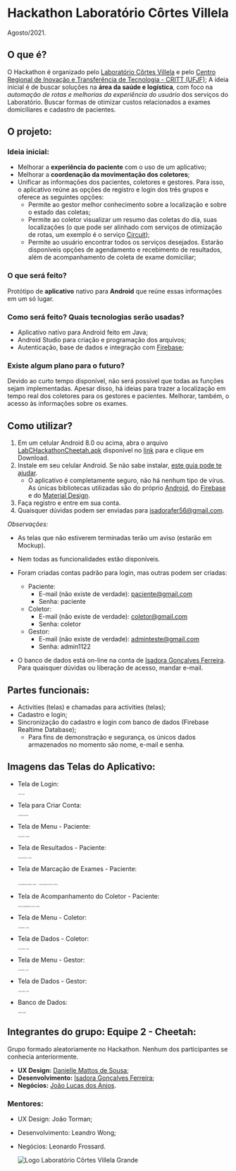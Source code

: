 # Hackathon Laboratório Côrtes Villela

Agosto/2021.

## O que é?

O Hackathon é organizado pelo [Laboratório Côrtes Villela](https://www.cortesvillela.com.br/) e pelo [Centro Regional de Inovação e Transferência de Tecnologia - CRITT (UFJF)](https://www2.ufjf.br/critt/);
A ideia inicial é de buscar soluções na **área da saúde e logística**, com foco na *automação de rotas e melhorias da experiência do usuário* dos serviços do Laboratório.
Buscar formas de otimizar custos relacionados a exames domiciliares e cadastro de pacientes.




## O projeto:

### Ideia inicial:

* Melhorar a **experiência do paciente** com o uso de um aplicativo; 
* Melhorar a **coordenação da movimentação dos coletores**;
* Unificar as informações dos pacientes, coletores e gestores. Para isso, o aplicativo reúne as opções de registro e login dos três grupos e oferece as seguintes opções:
  * Permite ao gestor melhor conhecimento sobre a localização e sobre o estado das coletas;
  * Permite ao coletor visualizar um resumo das coletas do dia, suas localizações (o que pode ser alinhado com serviços de otimização de rotas, um exemplo é o serviço [Circuit](https://getcircuit.com/));
  * Permite ao usuário encontrar todos os serviços desejados. Estarão disponíveis opções de agendamento e recebimento de resultados, além de acompanhamento de coleta de exame domiciliar;

### O que será feito?

Protótipo de **aplicativo** nativo para **Android** que reúne essas informações em um só lugar.

### Como será feito? Quais tecnologias serão usadas?

* Aplicativo nativo para Android feito em Java;
* Android Studio para criação e programação dos arquivos;
* Autenticação, base de dados e integração com [Firebase](https://firebase.google.com/?hl=pt);

### Existe algum plano para o futuro?

Devido ao curto tempo disponível, não será possível que todas as funções sejam implementadas. Apesar disso, há ideias para trazer a localização em tempo real dos coletores para os gestores e pacientes. Melhorar, também, o acesso às informações sobre os exames.



## Como utilizar?

1. Em um celular Android 8.0 ou acima, abra o arquivo [LabCHackathonCheetah.apk](https://github.com/isa56/hackathonLabC/blob/main/docshackathon/LabCHackathonCheetah.apk) disponível no [link](https://github.com/isa56/hackathonLabC/blob/main/docshackathon/LabCHackathonCheetah.apk) para e clique em Download.
2. Instale em seu celular Android. Se não sabe instalar, [este guia pode te ajudar](https://www.techtudo.com.br/dicas-e-tutoriais/2018/10/como-instalar-apk-no-android.ghtml).
   * O aplicativo é completamente seguro, não há nenhum tipo de vírus. As únicas bibliotecas utilizadas são do próprio [Android](https://developer.android.com/?hl=pt-br), do [Firebase](https://firebase.google.com/?hl=pt) e do [Material Design](https://material.io/).
3. Faça registro e entre em sua conta.
4. Quaisquer dúvidas podem ser enviadas para [isadorafer56@gmail.com](mailto:isadorafer56@gmail.com?Subject=Duvida%20sobre%20o%20projeto%20Hackathon%20LabC%20da%20Equipe%20Cheetah).

*Observações:*

* As telas que não estiverem terminadas terão um aviso (estarão em Mockup).

* Nem todas as funcionalidades estão disponíveis.

* Foram criadas contas padrão para login, mas outras podem ser criadas:

  * Paciente:
    * E-mail (não existe de verdade): paciente@gmail.com
    * Senha: paciente
  * Coletor:
    * E-mail (não existe de verdade): coletor@gmail.com
    * Senha: coletor
  * Gestor:
    * E-mail (não existe de verdade): adminteste@gmail.com
    * Senha: admin1122

* O banco de dados está on-line na conta de [Isadora Gonçalves Ferreira](mailto:isadorafer56@gmail.com?Subject=Duvida%20sobre%20o%20projeto%20Hackathon%20LabC%20da%20Equipe%20Cheetah). Para quaisquer dúvidas ou liberação de acesso, mandar e-mail.

  

## Partes funcionais:

* Activities (telas) e chamadas para activities (telas);
* Cadastro e login;
* Sincronização do cadastro e login com banco de dados (Firebase Realtime Database);
  * Para fins de demonstração e segurança, os únicos dados armazenados no momento são nome, e-mail e senha.

## Imagens das Telas do Aplicativo:

* Tela de Login:

  <img src="https://raw.githubusercontent.com/isa56/hackathonLabC/main/docshackathon/screenshots/01login.png" alt="Tela de Login" style="zoom: 15%;" />

* Tela para Criar Conta:

  <img src="https://raw.githubusercontent.com/isa56/hackathonLabC/main/docshackathon/screenshots/02criarconta.png" alt="Tela para Criar Conta" style="zoom:15%;" />

* Tela de Menu - Paciente:

  <img src="https://raw.githubusercontent.com/isa56/hackathonLabC/main/docshackathon/screenshots/03pacientemenu.png" alt="Tela de Menu - Paciente" style="zoom:15%;" />

* Tela de Resultados - Paciente:

  <img src="https://raw.githubusercontent.com/isa56/hackathonLabC/main/docshackathon/screenshots/04pacienteresultados.png" alt="Tela de Resultados - Paciente" style="zoom:15%;" />

* Tela de Marcação de Exames - Paciente:

  <img src="https://raw.githubusercontent.com/isa56/hackathonLabC/main/docshackathon/screenshots/05agendar1.png" alt="Tela de Marcação de Exames - Paciente 1" style="zoom:15%;" />

  

  

  <img src="https://raw.githubusercontent.com/isa56/hackathonLabC/main/docshackathon/screenshots/06agendar2.png" alt="Tela de Marcação de Exames - Paciente 2" style="zoom:15%;" />

* Tela de Acompanhamento do Coletor - Paciente:

  <img src="https://raw.githubusercontent.com/isa56/hackathonLabC/main/docshackathon/screenshots/10gestordados.png" alt="Tela de Acompanhamento do Coletor - Paciente" style="zoom:15%;" />

* Tela de Menu - Coletor:

  <img src="https://raw.githubusercontent.com/isa56/hackathonLabC/main/docshackathon/screenshots/07coletormenu.png" alt="Tela de Menu - Coletor" style="zoom:15%;" />

* Tela de Dados - Coletor:

  <img src="https://raw.githubusercontent.com/isa56/hackathonLabC/main/docshackathon/screenshots/08coletordados.png" alt="Tela de Dados - Coletor" style="zoom:15%;" />

* Tela de Menu - Gestor:

  <img src="https://raw.githubusercontent.com/isa56/hackathonLabC/main/docshackathon/screenshots/09gestormenu.png" alt="Tela de Menu - Gestor" style="zoom:15%;" />

* Tela de Dados - Gestor:

  <img src="https://raw.githubusercontent.com/isa56/hackathonLabC/main/docshackathon/screenshots/10gestordados.png" alt="Tela de Dados - Gestor" style="zoom:15%;" />

  

* Banco de Dados:

  <img src="https://raw.githubusercontent.com/isa56/hackathonLabC/main/docshackathon/screenshots/11bancodedados.png" alt="Banco de Dados" style="zoom:15%;" />

  

## Integrantes do grupo: Equipe 2 - Cheetah:

Grupo formado aleatoriamente no Hackathon. Nenhum dos participantes se conhecia anteriormente.

* **UX Design:** [Danielle Mattos de Sousa](https://www.linkedin.com/in/danielle-mattos-de-sousa-975672209/);
* **Desenvolvimento:** [Isadora Gonçalves Ferreira](https://www.linkedin.com/in/isadorafer/);
* **Negócios:** [João Lucas dos Anjos](https://www.linkedin.com/in/joão-lucas-dos-anjos-9828b1193).

### Mentores:

* UX Design: João Torman;

* Desenvolvimento: Leandro Wong;

* Negócios: Leonardo Frossard.

  ![Logo Laboratório Côrtes Villela Grande](https://raw.githubusercontent.com/isa56/hackathonLabC/main/docshackathon/institucional/logolabc.png)

